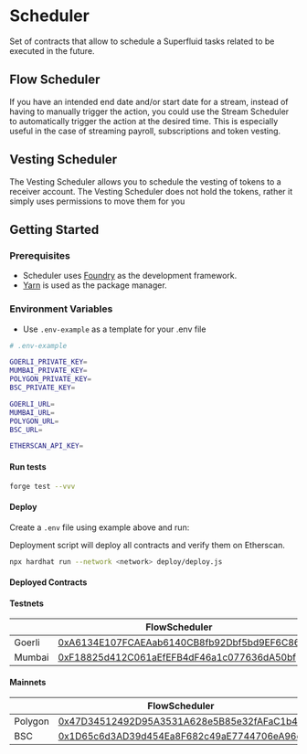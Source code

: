 # Scheduler

Set of contracts that allow to schedule a Superfluid tasks related to be executed in the future.

## Flow Scheduler

If you have an intended end date and/or start date for a stream, instead of having to manually trigger the action, you could use the Stream Scheduler to automatically trigger the action at the desired time. This is especially useful in the case of streaming payroll, subscriptions and token vesting.

## Vesting Scheduler

The Vesting Scheduler allows you to schedule the vesting of tokens to a receiver account. The Vesting Scheduler does not hold the tokens, rather it simply uses permissions to move them for you


## Getting Started

### Prerequisites

- Scheduler uses [Foundry](https://github.com/gakonst/foundry#installation) as the development framework.
- [Yarn](https://github.com/yarnpkg/yarn) is used as the package manager.

### Environment Variables

- Use `.env-example` as a template for your .env file

```bash
# .env-example

GOERLI_PRIVATE_KEY=
MUMBAI_PRIVATE_KEY=
POLYGON_PRIVATE_KEY=
BSC_PRIVATE_KEY=

GOERLI_URL=
MUMBAI_URL=
POLYGON_URL=
BSC_URL=

ETHERSCAN_API_KEY=
```

#### Run tests

```bash
forge test --vvv
```

#### Deploy

Create a `.env` file using example above and run:

Deployment script will deploy all contracts and verify them on Etherscan.

```bash
npx hardhat run --network <network> deploy/deploy.js
```


#### Deployed Contracts

#### Testnets
|          | FlowScheduler                                                                                                                        | VestingScheduler                                                                                                                     |
|----------|--------------------------------------------------------------------------------------------------------------------------------------|--------------------------------------------------------------------------------------------------------------------------------------|
| Goerli   | [0xA6134E107FCAEAab6140CB8fb92Dbf5bd9EF6C86](https://goerli.etherscan.io/address/0xA6134E107FCAEAab6140CB8fb92Dbf5bd9EF6C86#code)    | [0xb61f8A2CbBd1be5FE437509b51dc2B9BA710c47b](https://goerli.etherscan.io/address/0xb61f8A2CbBd1be5FE437509b51dc2B9BA710c47b#code)    |
| Mumbai   | [0xF18825d412C061aEfEFB4dF46a1c077636dA50bf](https://mumbai.polygonscan.com/address/0xF18825d412C061aEfEFB4dF46a1c077636dA50bf#code) | [0xD4fCe2a08fd2fA7495BEd900F2fb6c6deDBf8632](https://mumbai.polygonscan.com/address/0xD4fCe2a08fd2fA7495BEd900F2fb6c6deDBf8632#code) |

#### Mainnets
|         | FlowScheduler                                                                                                                 | VestingScheduler                                                                                                              |
|---------|-------------------------------------------------------------------------------------------------------------------------------|-------------------------------------------------------------------------------------------------------------------------------|
| Polygon | [0x47D34512492D95A3531A628e5B85e32fAFaC1b42](https://polygonscan.com/address/0x47D34512492D95A3531A628e5B85e32fAFaC1b42#code) | [0xF9B3b4c23d08ebcBb8A70F5C7471E3Edd3ddF210](https://polygonscan.com/address/0xF9B3b4c23d08ebcBb8A70F5C7471E3Edd3ddF210#code) |
| BSC     | [0x1D65c6d3AD39d454Ea8F682c49aE7744706eA96d](https://bscscan.com/address/0x1D65c6d3AD39d454Ea8F682c49aE7744706eA96d#code)     | [0x4f268bfB109439D7c23A903c237cdBEbd7E987a1](https://bscscan.com/address/0x4f268bfB109439D7c23A903c237cdBEbd7E987a1#code)     |

